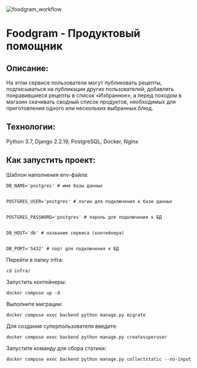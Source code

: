 ![foodgram_workflow](https://github.com/E-bean/foodgram/actions/workflows/foodgram_workflow.yml/badge.svg)
# Foodgram - Продуктовый помощник

## Описание:

На этом сервисе пользователи могут публиковать рецепты, подписываться на публикации других пользователей,
добавлять понравившиеся рецепты в список «Избранное», а перед походом в магазин скачивать сводный список продуктов,
необходимых для приготовления одного или нескольких выбранных блюд.

## Технологии:
Python 3.7, 
Django 2.2.19, 
PostgreSQL, 
Docker, 
Nginx

## Как запустить проект:

Шаблон наполнения env-файла:
```
DB_NAME='postgres' # имя базы данных


POSTGRES_USER='postgres' # логин для подключения к базе данных


POSTGRES_PASSWORD='postgres' # пароль для подключения к БД


DB_HOST='db' # название сервиса (контейнера)


DB_PORT='5432' # порт для подключения к БД
```

Перейти в папку infra:

```
cd infra/
```

Запустить контейнеры:

```
docker compose up -d
```

Выполните миграции:

```
docker compose exec backend python manage.py migrate
```
Для создания суперпользователя введите:

```
docker compose exec backend python manage.py createsuperuser
```

Запустите команду для сбора статики:

```
docker compose exec backend python manage.py collectstatic --no-input
```
